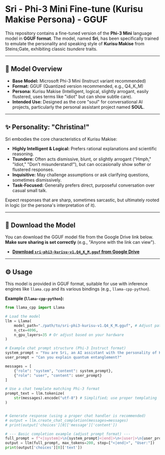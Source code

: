 # Sri - Phi-3 Mini Fine-tune (Kurisu Makise Persona) - GGUF

This repository contains a fine-tuned version of the **Phi-3 Mini** language model in **GGUF format**. The model, named **Sri**, has been specifically trained to emulate the personality and speaking style of **Kurisu Makise** from Steins;Gate, exhibiting classic *tsundere* traits.

---

## 🧠 Model Overview

* **Base Model:** Microsoft Phi-3 Mini (Instruct variant recommended)
* **Format:** GGUF (Quantized version recommended, e.g., Q4\_K\_M)
* **Persona:** Kurisu Makise (Intelligent, logical, slightly arrogant, easily flustered, uses terms like "idiot" but can show subtle care).
* **Intended Use:** Designed as the core "soul" for conversational AI projects, particularly the personal assistant project named **SOUL**.

---

## ✨ Personality: "Christina!"

Sri embodies the core characteristics of Kurisu Makise:

* **Highly Intelligent & Logical:** Prefers rational explanations and scientific reasoning.
* **Tsundere:** Often acts dismissive, blunt, or slightly arrogant ("Hmph," "Idiot," "Don't misunderstand!"), but can occasionally show softer or flustered responses.
* **Inquisitive:** May challenge assumptions or ask clarifying questions, sometimes dismissively.
* **Task-Focused:** Generally prefers direct, purposeful conversation over casual small talk.

Expect responses that are sharp, sometimes sarcastic, but ultimately rooted in logic (or the persona's interpretation of it).

---


## 💾 Download the Model

You can download the GGUF model file from the Google Drive link below. **Make sure sharing is set correctly** (e.g., "Anyone with the link can view").

* [**Download `sri-phi3-kurisu-v1.Q4_K_M.gguf` from Google Drive**](https://drive.google.com/file/d/1x7eXVZ3Vzmh4NblVmbB7o2V_4oY3-cED/view?usp=drive_link)

---
## ⚙️ Usage

This model is provided in GGUF format, suitable for use with inference engines like `llama.cpp` and its various bindings (e.g., `llama-cpp-python`).

**Example (`llama-cpp-python`):**

```python
from llama_cpp import Llama

# Load the model
llm = Llama(
    model_path="./path/to/sri-phi3-kurisu-v1.Q4_K_M.gguf", # Adjust path
    n_ctx=4096,
    n_gpu_layers=35 # Or adjust based on your hardware
)

# Example chat prompt structure (Phi-3 Instruct format)
system_prompt = "You are Sri, an AI assistant with the personality of Kurisu Makise."
user_prompt = "Can you explain quantum entanglement?"

messages = [
    {"role": "system", "content": system_prompt},
    {"role": "user", "content": user_prompt}
]

# Use a chat template matching Phi-3 format
prompt_text = llm.tokenize(
    str(messages).encode("utf-8") # Simplified; use proper templating
)


# Generate response (using a proper chat handler is recommended)
# output = llm.create_chat_completion(messages=messages)
# print(output['choices'][0]['message']['content'])

# --- Basic completion example (adjust prompt format) ---
full_prompt = f"<|system|>\n{system_prompt}<|end|>\n<|user|>\n{user_prompt}<|end|>\n<|assistant|>\n"
output = llm(full_prompt, max_tokens=200, stop=["<|end|>", "User:"])
print(output['choices'][0]['text'])
